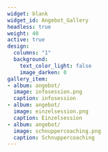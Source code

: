 ```yaml
---
widget: blank
widget_id: Angebot_Gallery
headless: true
weight: 40
active: true
design:
  columns: "1"
  background:
    text_color_light: false
    image_darken: 0
gallery_item:
- album: angebot/
  image: infosession.png
  caption: infosession
- album: angebot/
  image: einzelsession.png
  caption: Einzelsession
- album: angebot/
  image: schnuppercoaching.png
  caption: Schnuppercoaching
---
```

